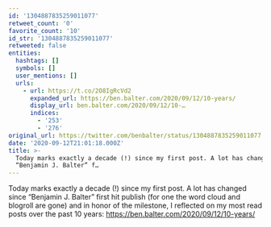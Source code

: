 ```yaml
---
id: '1304887835259011077'
retweet_count: '0'
favorite_count: '10'
id_str: '1304887835259011077'
retweeted: false
entities:
  hashtags: []
  symbols: []
  user_mentions: []
  urls:
    - url: https://t.co/2O8IgRcVd2
      expanded_url: https://ben.balter.com/2020/09/12/10-years/
      display_url: ben.balter.com/2020/09/12/10-…
      indices:
        - '253'
        - '276'
original_url: https://twitter.com/benbalter/status/1304887835259011077
date: '2020-09-12T21:01:18.000Z'
title: >-
  Today marks exactly a decade (!) since my first post. A lot has changed since
  “Benjamin J. Balter” f…
---
```


Today marks exactly a decade (!) since my first post. A lot has changed since “Benjamin J. Balter” first hit publish (for one the word cloud and blogroll are gone) and in honor of the milestone, I reflected on my most read posts over the past 10 years: https://ben.balter.com/2020/09/12/10-years/